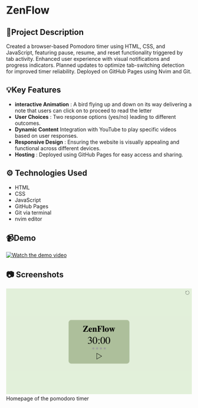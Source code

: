 # ZenFlow

## 📝Project Description

Created a browser-based Pomodoro timer using HTML, CSS, and JavaScript, featuring
pause, resume, and reset functionality triggered by tab activity. Enhanced user
experience with visual notifications and progress indicators. Planned updates
to optimize tab-switching detection for improved timer reliability. Deployed
on GitHub Pages using Nvim and Git.

## 💡Key Features

- **interactive Animation** : A bird flying up and down on its way delivering a note
  that users can click on to proceed to read the letter
- **User Choices** : Two response options (yes/no) leading to different outcomes.
- **Dynamic Content** Integration with YouTube to play specific videos based on user responses.
- **Responsive Design** : Ensuring the website is visually appealing and functional across different devices.
- **Hosting** : Deployed using GitHub Pages for easy access and sharing.

## ⚙️ Technologies Used

- HTML
- CSS
- JavaScript
- GitHub Pages
- Git via terminal
- nvim editor

## 📹Demo
[![Watch the demo video](https://img.youtube.com/vi/QrKvURphyAU/0.jpg)](https://www.youtube.com/watch?v=QrKvURphyAU)

## 📷 Screenshots

![Homepage of the pomodoro timer](assets/screenshots/homepage.png)
Homepage of the pomodoro timer
